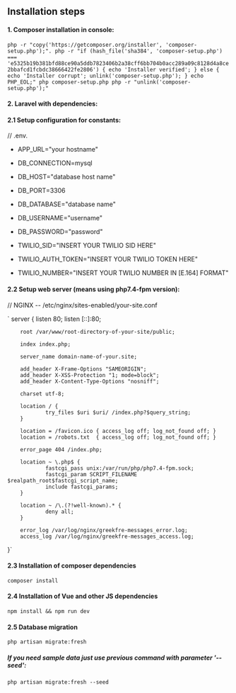## Installation steps

#### 1. Composer installation in console:

`
php -r "copy('https://getcomposer.org/installer', 'composer-setup.php');".
php -r "if (hash_file('sha384', 'composer-setup.php') === 'e5325b19b381bfd88ce90a5ddb7823406b2a38cff6bb704b0acc289a09c8128d4a8ce2bbafcd1fcbdc38666422fe2806') { echo 'Installer verified'; } else { echo 'Installer corrupt'; unlink('composer-setup.php'); } echo PHP_EOL;"
php composer-setup.php
php -r "unlink('composer-setup.php');"
`

#### 2. Laravel with dependencies:

#### 2.1 Setup configuration for constants:

// .env.
- APP_URL="your hostname"

- DB_CONNECTION=mysql
- DB_HOST="database host name"
- DB_PORT=3306
- DB_DATABASE="database name"
- DB_USERNAME="username"
- DB_PASSWORD="password"

- TWILIO_SID="INSERT YOUR TWILIO SID HERE"
- TWILIO_AUTH_TOKEN="INSERT YOUR TWILIO TOKEN HERE"
- TWILIO_NUMBER="INSERT YOUR TWILIO NUMBER IN [E.164] FORMAT"

#### 2.2 Setup web server (means using php7.4-fpm version):

// NGINX -- /etc/nginx/sites-enabled/your-site.conf

`
server { 
        listen 80; 
        listen [::]:80;

        root /var/www/root-directory-of-your-site/public;

        index index.php;

        server_name domain-name-of-your.site;

        add_header X-Frame-Options "SAMEORIGIN";
        add_header X-XSS-Protection "1; mode=block";
        add_header X-Content-Type-Options "nosniff";

        charset utf-8;

        location / {
                try_files $uri $uri/ /index.php?$query_string;
        }

        location = /favicon.ico { access_log off; log_not_found off; }
        location = /robots.txt  { access_log off; log_not_found off; }

        error_page 404 /index.php;

        location ~ \.php$ {
                fastcgi_pass unix:/var/run/php/php7.4-fpm.sock;
                fastcgi_param SCRIPT_FILENAME $realpath_root$fastcgi_script_name;
                include fastcgi_params;
        }

        location ~ /\.(?!well-known).* {
                deny all;
        }

        error_log /var/log/nginx/greekfre-messages_error.log;
        access_log /var/log/nginx/greekfre-messages_access.log;
}`

#### 2.3 Installation of composer dependencies

`
composer install
`

#### 2.4 Installation of Vue and other JS dependencies

`
npm install && npm run dev
`

#### 2.5 Database migration

`
php artisan migrate:fresh
`

##### If you need sample data just use previous command with parameter '--seed':

`
php artisan migrate:fresh --seed
`

